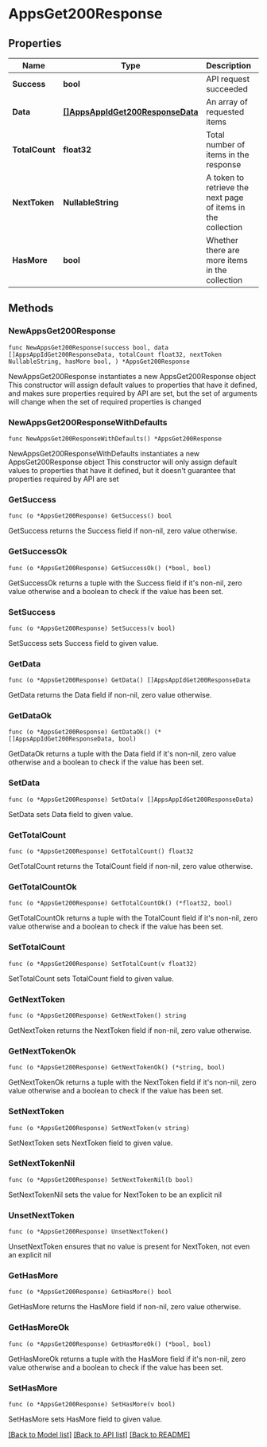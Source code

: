 # AppsGet200Response

## Properties

Name | Type | Description | Notes
------------ | ------------- | ------------- | -------------
**Success** | **bool** | API request succeeded | 
**Data** | [**[]AppsAppIdGet200ResponseData**](AppsAppIdGet200ResponseData.md) | An array of requested items | 
**TotalCount** | **float32** | Total number of items in the response | 
**NextToken** | **NullableString** | A token to retrieve the next page of items in the collection | 
**HasMore** | **bool** | Whether there are more items in the collection | 

## Methods

### NewAppsGet200Response

`func NewAppsGet200Response(success bool, data []AppsAppIdGet200ResponseData, totalCount float32, nextToken NullableString, hasMore bool, ) *AppsGet200Response`

NewAppsGet200Response instantiates a new AppsGet200Response object
This constructor will assign default values to properties that have it defined,
and makes sure properties required by API are set, but the set of arguments
will change when the set of required properties is changed

### NewAppsGet200ResponseWithDefaults

`func NewAppsGet200ResponseWithDefaults() *AppsGet200Response`

NewAppsGet200ResponseWithDefaults instantiates a new AppsGet200Response object
This constructor will only assign default values to properties that have it defined,
but it doesn't guarantee that properties required by API are set

### GetSuccess

`func (o *AppsGet200Response) GetSuccess() bool`

GetSuccess returns the Success field if non-nil, zero value otherwise.

### GetSuccessOk

`func (o *AppsGet200Response) GetSuccessOk() (*bool, bool)`

GetSuccessOk returns a tuple with the Success field if it's non-nil, zero value otherwise
and a boolean to check if the value has been set.

### SetSuccess

`func (o *AppsGet200Response) SetSuccess(v bool)`

SetSuccess sets Success field to given value.


### GetData

`func (o *AppsGet200Response) GetData() []AppsAppIdGet200ResponseData`

GetData returns the Data field if non-nil, zero value otherwise.

### GetDataOk

`func (o *AppsGet200Response) GetDataOk() (*[]AppsAppIdGet200ResponseData, bool)`

GetDataOk returns a tuple with the Data field if it's non-nil, zero value otherwise
and a boolean to check if the value has been set.

### SetData

`func (o *AppsGet200Response) SetData(v []AppsAppIdGet200ResponseData)`

SetData sets Data field to given value.


### GetTotalCount

`func (o *AppsGet200Response) GetTotalCount() float32`

GetTotalCount returns the TotalCount field if non-nil, zero value otherwise.

### GetTotalCountOk

`func (o *AppsGet200Response) GetTotalCountOk() (*float32, bool)`

GetTotalCountOk returns a tuple with the TotalCount field if it's non-nil, zero value otherwise
and a boolean to check if the value has been set.

### SetTotalCount

`func (o *AppsGet200Response) SetTotalCount(v float32)`

SetTotalCount sets TotalCount field to given value.


### GetNextToken

`func (o *AppsGet200Response) GetNextToken() string`

GetNextToken returns the NextToken field if non-nil, zero value otherwise.

### GetNextTokenOk

`func (o *AppsGet200Response) GetNextTokenOk() (*string, bool)`

GetNextTokenOk returns a tuple with the NextToken field if it's non-nil, zero value otherwise
and a boolean to check if the value has been set.

### SetNextToken

`func (o *AppsGet200Response) SetNextToken(v string)`

SetNextToken sets NextToken field to given value.


### SetNextTokenNil

`func (o *AppsGet200Response) SetNextTokenNil(b bool)`

 SetNextTokenNil sets the value for NextToken to be an explicit nil

### UnsetNextToken
`func (o *AppsGet200Response) UnsetNextToken()`

UnsetNextToken ensures that no value is present for NextToken, not even an explicit nil
### GetHasMore

`func (o *AppsGet200Response) GetHasMore() bool`

GetHasMore returns the HasMore field if non-nil, zero value otherwise.

### GetHasMoreOk

`func (o *AppsGet200Response) GetHasMoreOk() (*bool, bool)`

GetHasMoreOk returns a tuple with the HasMore field if it's non-nil, zero value otherwise
and a boolean to check if the value has been set.

### SetHasMore

`func (o *AppsGet200Response) SetHasMore(v bool)`

SetHasMore sets HasMore field to given value.



[[Back to Model list]](../README.md#documentation-for-models) [[Back to API list]](../README.md#documentation-for-api-endpoints) [[Back to README]](../README.md)



